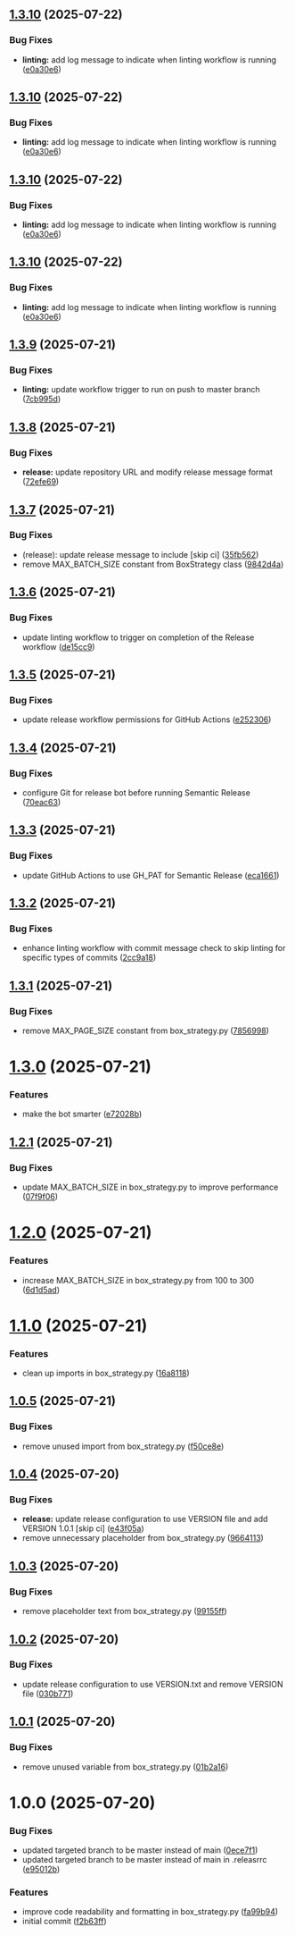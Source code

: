## [1.3.10](https://github.com/akramsameer/test-tags/compare/v1.3.9...v1.3.10) (2025-07-22)


### Bug Fixes

* **linting:** add log message to indicate when linting workflow is running ([e0a30e6](https://github.com/akramsameer/test-tags/commit/e0a30e6415880ff24fc8e7cd27b12830b907fe8c))

## [1.3.10](https://github.com/akramsameer/test-tags/compare/v1.3.9...v1.3.10) (2025-07-22)


### Bug Fixes

* **linting:** add log message to indicate when linting workflow is running ([e0a30e6](https://github.com/akramsameer/test-tags/commit/e0a30e6415880ff24fc8e7cd27b12830b907fe8c))

## [1.3.10](https://github.com/akramsameer/test-tags/compare/v1.3.9...v1.3.10) (2025-07-22)


### Bug Fixes

* **linting:** add log message to indicate when linting workflow is running ([e0a30e6](https://github.com/akramsameer/test-tags/commit/e0a30e6415880ff24fc8e7cd27b12830b907fe8c))

## [1.3.10](https://github.com/akramsameer/test-tags/compare/v1.3.9...v1.3.10) (2025-07-22)


### Bug Fixes

* **linting:** add log message to indicate when linting workflow is running ([e0a30e6](https://github.com/akramsameer/test-tags/commit/e0a30e6415880ff24fc8e7cd27b12830b907fe8c))

## [1.3.9](https://github.com/akramsameer/test-tags/compare/v1.3.8...v1.3.9) (2025-07-21)


### Bug Fixes

* **linting:** update workflow trigger to run on push to master branch ([7cb995d](https://github.com/akramsameer/test-tags/commit/7cb995dbd0b17a8ebbce0617ee14cc5186b77f68))

## [1.3.8](https://github.com/akramsameer/test-tags/compare/v1.3.7...v1.3.8) (2025-07-21)


### Bug Fixes

* **release:** update repository URL and modify release message format ([72efe69](https://github.com/akramsameer/test-tags/commit/72efe69d08735f5432b054080e7756493e37fbcb))

## [1.3.7](https://github.com/akramsameer/test-tags/compare/v1.3.6...v1.3.7) (2025-07-21)


### Bug Fixes

* (release): update release message to include [skip ci] ([35fb562](https://github.com/akramsameer/test-tags/commit/35fb562c24ff8cded7f6a420c957fe9a9981f27b))
* remove MAX_BATCH_SIZE constant from BoxStrategy class ([9842d4a](https://github.com/akramsameer/test-tags/commit/9842d4aa69dae762057b40f43e01f9b46b395eb6))

## [1.3.6](https://github.com/akramsameer/test-tags/compare/v1.3.5...v1.3.6) (2025-07-21)


### Bug Fixes

* update linting workflow to trigger on completion of the Release workflow ([de15cc9](https://github.com/akramsameer/test-tags/commit/de15cc91b04adaeab3e2a5be8cc0075b9ec1813e))

## [1.3.5](https://github.com/akramsameer/test-tags/compare/v1.3.4...v1.3.5) (2025-07-21)


### Bug Fixes

* update release workflow permissions for GitHub Actions ([e252306](https://github.com/akramsameer/test-tags/commit/e2523062c3351c6ef33573ed68a2a13e31f4a5f2))

## [1.3.4](https://github.com/akramsameer/test-tags/compare/v1.3.3...v1.3.4) (2025-07-21)


### Bug Fixes

* configure Git for release bot before running Semantic Release ([70eac63](https://github.com/akramsameer/test-tags/commit/70eac63908dbf2b916902307e13aa67c7c837b3b))

## [1.3.3](https://github.com/akramsameer/test-tags/compare/v1.3.2...v1.3.3) (2025-07-21)


### Bug Fixes

* update GitHub Actions to use GH_PAT for Semantic Release ([eca1661](https://github.com/akramsameer/test-tags/commit/eca1661818dffb67f1cac71106d5a92fd690ae01))

## [1.3.2](https://github.com/akramsameer/test-tags/compare/v1.3.1...v1.3.2) (2025-07-21)


### Bug Fixes

* enhance linting workflow with commit message check to skip linting for specific types of commits ([2cc9a18](https://github.com/akramsameer/test-tags/commit/2cc9a189c7e562e052c7b74d2bb4fb47f76bcc4f))

## [1.3.1](https://github.com/akramsameer/test-tags/compare/v1.3.0...v1.3.1) (2025-07-21)


### Bug Fixes

* remove MAX_PAGE_SIZE constant from box_strategy.py ([7856998](https://github.com/akramsameer/test-tags/commit/7856998c141ff840358438d698d1b5ec161ecb6d))

# [1.3.0](https://github.com/akramsameer/test-tags/compare/v1.2.1...v1.3.0) (2025-07-21)


### Features

* make the bot smarter ([e72028b](https://github.com/akramsameer/test-tags/commit/e72028b967d3f9f82d8eeb9cd941a0a7d107c90a))

## [1.2.1](https://github.com/akramsameer/test-tags/compare/v1.2.0...v1.2.1) (2025-07-21)


### Bug Fixes

* update MAX_BATCH_SIZE in box_strategy.py to improve performance ([07f9f06](https://github.com/akramsameer/test-tags/commit/07f9f06acfb677b41a23cf290cc7b61f0c33369d))

# [1.2.0](https://github.com/akramsameer/test-tags/compare/v1.1.0...v1.2.0) (2025-07-21)


### Features

* increase MAX_BATCH_SIZE in box_strategy.py from 100 to 300 ([6d1d5ad](https://github.com/akramsameer/test-tags/commit/6d1d5ad477a71d7264b44209b9706fb3b92f7fd9))

# [1.1.0](https://github.com/akramsameer/test-tags/compare/v1.0.5...v1.1.0) (2025-07-21)


### Features

* clean up imports in box_strategy.py ([16a8118](https://github.com/akramsameer/test-tags/commit/16a8118c1e973cda94909997dbd97c220320a54e))

## [1.0.5](https://github.com/akramsameer/test-tags/compare/v1.0.4...v1.0.5) (2025-07-21)


### Bug Fixes

* remove unused import from box_strategy.py ([f50ce8e](https://github.com/akramsameer/test-tags/commit/f50ce8ed7c5b3cde9f480140c4e193e3d3e840f8))

## [1.0.4](https://github.com/akramsameer/test-tags/compare/v1.0.3...v1.0.4) (2025-07-20)


### Bug Fixes

* **release:** update release configuration to use VERSION file and add VERSION 1.0.1 [skip ci] ([e43f05a](https://github.com/akramsameer/test-tags/commit/e43f05a8d5b579f39ee9bdc98f50dc27d165cecf))
* remove unnecessary placeholder from box_strategy.py ([9664113](https://github.com/akramsameer/test-tags/commit/9664113d5a959891980239d5f9cfd70eeceaf158))

## [1.0.3](https://github.com/akramsameer/test-tags/compare/v1.0.2...v1.0.3) (2025-07-20)


### Bug Fixes

* remove placeholder text from box_strategy.py ([99155ff](https://github.com/akramsameer/test-tags/commit/99155ff305b7aa27985ed30096495d2c025d569b))

## [1.0.2](https://github.com/akramsameer/test-tags/compare/v1.0.1...v1.0.2) (2025-07-20)


### Bug Fixes

* update release configuration to use VERSION.txt and remove VERSION file ([030b771](https://github.com/akramsameer/test-tags/commit/030b77159742fcc5593949cb80c4e070f1abbf6c))

## [1.0.1](https://github.com/akramsameer/test-tags/compare/v1.0.0...v1.0.1) (2025-07-20)


### Bug Fixes

* remove unused variable from box_strategy.py ([01b2a16](https://github.com/akramsameer/test-tags/commit/01b2a1633bbf8bd492ddfc35adae169d6dafe8b9))

# 1.0.0 (2025-07-20)


### Bug Fixes

* updated targeted branch to be master instead of main ([0ece7f1](https://github.com/akramsameer/test-tags/commit/0ece7f1f75d884a13ce38721835bf7578c0f0ea5))
* updated targeted branch to be master instead of main in .releasrrc ([e95012b](https://github.com/akramsameer/test-tags/commit/e95012b05b9fa6718cb5a123527feaeec201d533))


### Features

* improve code readability and formatting in box_strategy.py ([fa99b94](https://github.com/akramsameer/test-tags/commit/fa99b947867254701fff0f32b58bb05e33ae56fc))
* initial commit ([f2b63ff](https://github.com/akramsameer/test-tags/commit/f2b63ff07519dc17892c0e9afd71215402844ea9))
